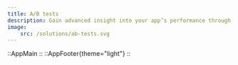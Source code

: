 ```yaml
---
title: A/B tests
description: Gain advanced insight into your app’s performance through customisable reports and dashboards.
image: 
    src: /solutions/ab-tests.svg
---
```



::AppMain
::
::AppFooter{theme="light"}
::